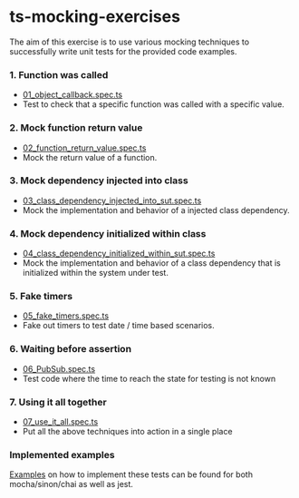 # ts-mocking-exercises

The aim of this exercise is to use various mocking techniques to successfully write unit tests for the provided code examples.

### 1. Function was called

- [01_object_callback.spec.ts](src/tests-to-implement/01_object_callback.spec.ts)
- Test to check that a specific function was called with a specific value.

### 2. Mock function return value

- [02_function_return_value.spec.ts](src/tests-to-implement/02_function_return_value.spec.ts)
- Mock the return value of a function.

### 3. Mock dependency injected into class

- [03_class_dependency_injected_into_sut.spec.ts](src/tests-to-implement/03_class_dependency_injected_into_sut.spec.ts)
- Mock the implementation and behavior of a injected class dependency.

### 4. Mock dependency initialized within class

- [04_class_dependency_initialized_within_sut.spec.ts](src/tests-to-implement/04_class_dependency_initialized_within_sut.spec.ts)
- Mock the implementation and behavior of a class dependency that is initialized within the system under test.

### 5. Fake timers

- [05_fake_timers.spec.ts](src/tests-to-implement/05_fake_timers.spec.ts)
- Fake out timers to test date / time based scenarios.

### 6. Waiting before assertion

- [06_PubSub.spec.ts](src/tests-to-implement/06_PubSub.spec.ts)
- Test code where the time to reach the state for testing is not known

### 7. Using it all together

- [07_use_it_all.spec.ts](src/tests-to-implement/07_use_it_all.spec.ts)
- Put all the above techniques into action in a single place

### Implemented examples

[Examples](src/tests-implemented) on how to implement these tests can be found for both mocha/sinon/chai as well as jest.
